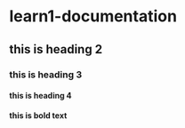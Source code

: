 # learn1-documentation
## this is heading 2
### this is heading 3
#### this is heading 4
**this is bold text**
